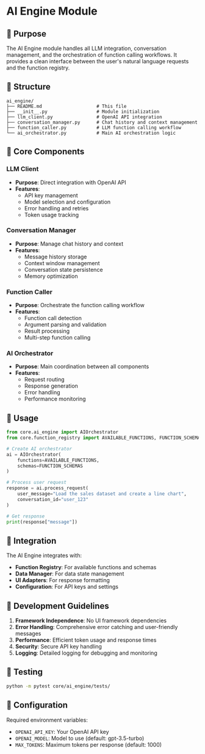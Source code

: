 # AI Engine Module

## 🎯 Purpose

The AI Engine module handles all LLM integration, conversation management, and the orchestration of function calling workflows. It provides a clean interface between the user's natural language requests and the function registry.

## 📁 Structure

```
ai_engine/
├── README.md                    # This file
├── __init__.py                  # Module initialization
├── llm_client.py                # OpenAI API integration
├── conversation_manager.py      # Chat history and context management
├── function_caller.py           # LLM function calling workflow
└── ai_orchestrator.py           # Main AI orchestration logic
```

## 🔧 Core Components

### LLM Client
- **Purpose**: Direct integration with OpenAI API
- **Features**: 
  - API key management
  - Model selection and configuration
  - Error handling and retries
  - Token usage tracking

### Conversation Manager
- **Purpose**: Manage chat history and context
- **Features**:
  - Message history storage
  - Context window management
  - Conversation state persistence
  - Memory optimization

### Function Caller
- **Purpose**: Orchestrate the function calling workflow
- **Features**:
  - Function call detection
  - Argument parsing and validation
  - Result processing
  - Multi-step function calling

### AI Orchestrator
- **Purpose**: Main coordination between all components
- **Features**:
  - Request routing
  - Response generation
  - Error handling
  - Performance monitoring

## 🚀 Usage

```python
from core.ai_engine import AIOrchestrator
from core.function_registry import AVAILABLE_FUNCTIONS, FUNCTION_SCHEMAS

# Create AI orchestrator
ai = AIOrchestrator(
    functions=AVAILABLE_FUNCTIONS,
    schemas=FUNCTION_SCHEMAS
)

# Process user request
response = ai.process_request(
    user_message="Load the sales dataset and create a line chart",
    conversation_id="user_123"
)

# Get response
print(response["message"])
```

## 🔗 Integration

The AI Engine integrates with:
- **Function Registry**: For available functions and schemas
- **Data Manager**: For data state management
- **UI Adapters**: For response formatting
- **Configuration**: For API keys and settings

## 📝 Development Guidelines

1. **Framework Independence**: No UI framework dependencies
2. **Error Handling**: Comprehensive error catching and user-friendly messages
3. **Performance**: Efficient token usage and response times
4. **Security**: Secure API key handling
5. **Logging**: Detailed logging for debugging and monitoring

## 🧪 Testing

```bash
python -m pytest core/ai_engine/tests/
```

## 🔧 Configuration

Required environment variables:
- `OPENAI_API_KEY`: Your OpenAI API key
- `OPENAI_MODEL`: Model to use (default: gpt-3.5-turbo)
- `MAX_TOKENS`: Maximum tokens per response (default: 1000) 